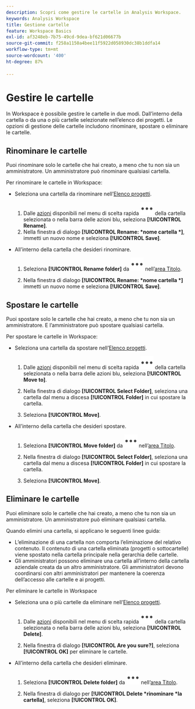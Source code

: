 ```yaml
---
description: Scopri come gestire le cartelle in Analysis Workspace.
keywords: Analysis Workspace
title: Gestione cartelle
feature: Workspace Basics
exl-id: af3248eb-7b75-49cd-9dea-bf621d06677b
source-git-commit: f258a1150a4bee11f5922d058930dc38b1ddfa14
workflow-type: tm+mt
source-wordcount: '400'
ht-degree: 87%

---
```


# Gestire le cartelle

In Workspace è possibile gestire le cartelle in due modi. Dall’interno della cartella o da una o più cartelle selezionate nell’elenco dei progetti. Le opzioni di gestione delle cartelle includono rinominare, spostare o eliminare le cartelle.

## Rinominare le cartelle

Puoi rinominare solo le cartelle che hai creato, a meno che tu non sia un amministratore. Un amministratore può rinominare qualsiasi cartella.

Per rinominare le cartelle in Workspace:

* Seleziona una cartella da rinominare nell’[Elenco progetti](/help/analyze/analysis-workspace/build-workspace-project/freeform-overview.md#project-list).

   1. Dalle [azioni](/help/analyze/analysis-workspace/build-workspace-project/freeform-overview.md#actions) disponibili nel menu di scelta rapida ![Altro](/help/assets/icons/More.svg) della cartella selezionata o nella barra delle azioni blu, seleziona **[!UICONTROL Rename]**.
   1. Nella finestra di dialogo **[!UICONTROL Rename: *nome cartella *]**, immetti un nuovo nome e seleziona **[!UICONTROL Save]**.

* All’interno della cartella che desideri rinominare.

   1. Seleziona **[!UICONTROL Rename folder]** da ![Altro](/help/assets/icons/More.svg) nell’[area Titolo](/help/analyze/analysis-workspace/build-workspace-project/freeform-overview.md#title-area).

   1. Nella finestra di dialogo **[!UICONTROL Rename: *nome cartella *]**&#x200B;immetti un nuovo nome e seleziona **[!UICONTROL Save]**.


## Spostare le cartelle

Puoi spostare solo le cartelle che hai creato, a meno che tu non sia un amministratore. E l’amministratore può spostare qualsiasi cartella.

Per spostare le cartelle in Workspace:

* Seleziona una cartella da spostare nell’[Elenco progetti](/help/analyze/analysis-workspace/build-workspace-project/freeform-overview.md#project-list).

   1. Dalle [azioni](/help/analyze/analysis-workspace/build-workspace-project/freeform-overview.md#actions) disponibili nel menu di scelta rapida ![Altro](/help/assets/icons/More.svg) della cartella selezionata o nella barra delle azioni blu, seleziona **[!UICONTROL Move to]**.
   1. Nella finestra di dialogo **[!UICONTROL Select Folder]**, seleziona una cartella dal menu a discesa **[!UICONTROL Folder]** in cui spostare la cartella.

   1. Seleziona **[!UICONTROL Move]**.

* All’interno della cartella che desideri spostare.

   1. Seleziona **[!UICONTROL Move folder]** da ![Altro](/help/assets/icons/More.svg) nell’[area Titolo](/help/analyze/analysis-workspace/build-workspace-project/freeform-overview.md#title-area).

   1. Nella finestra di dialogo **[!UICONTROL Select Folder]**, seleziona una cartella dal menu a discesa **[!UICONTROL Folder]** in cui spostare la cartella.

   1. Seleziona **[!UICONTROL Move]**.


## Eliminare le cartelle

Puoi eliminare solo le cartelle che hai creato, a meno che tu non sia un amministratore. Un amministratore può eliminare qualsiasi cartella.

Quando elimini una cartella, si applicano le seguenti linee guida:

* L’eliminazione di una cartella non comporta l’eliminazione del relativo contenuto. Il contenuto di una cartella eliminata (progetti o sottocartelle) viene spostato nella cartella principale nella gerarchia delle cartelle.
* Gli amministratori possono eliminare una cartella all’interno della cartella aziendale creata da un altro amministratore. Gli amministratori devono coordinarsi con altri amministratori per mantenere la coerenza dell’accesso alle cartelle e ai progetti.

Per eliminare le cartelle in Workspace

* Seleziona una o più cartelle da eliminare nell’[Elenco progetti](/help/analyze/analysis-workspace/build-workspace-project/freeform-overview.md#project-list).

   1. Dalle [azioni](/help/analyze/analysis-workspace/build-workspace-project/freeform-overview.md#actions) disponibili nel menu di scelta rapida ![Altro](/help/assets/icons/More.svg) della cartella selezionata o nella barra delle azioni blu, seleziona **[!UICONTROL Delete]**.

   1. Nella finestra di dialogo **[!UICONTROL Are you sure?]**, seleziona **[!UICONTROL OK]** per eliminare le cartelle.

* All’interno della cartella che desideri eliminare.

   1. Seleziona **[!UICONTROL Delete folder]** da ![Altro](/help/assets/icons/More.svg) nell’[area Titolo](/help/analyze/analysis-workspace/build-workspace-project/freeform-overview.md#title-area).

   1. Nella finestra di dialogo per **[!UICONTROL Delete *rinominare *la cartella]**, seleziona **[!UICONTROL OK]**.


<!-- 
# Delete Folders 

You can delete folders that you create.

**Guidelines**

*  Deleting a folder does not delete the contents of the folder. The contents of a deleted folder (projects or sub-folders) are moved to the immediate folder above in the folder hierarchy.
*  Admins can delete a folder within the Company folder that another admin created. Admins may need to coordinate with other Admins to keep folder and project access consistent. See [About Folders in Analytics](/help/analyze/analysis-workspace/build-workspace-project/workspace-folders/about-folders.md)

To delete a folder

1.  Click the **…** ellipsis icon in the top-right.

    ![](/help/analyze/analysis-workspace/build-workspace-project/assets/select-delete-folder.png)
 
2.  Select **Delete folder**.
 
    A confirmation notification indicates that the folder was deleted.

    ![](/help/analyze/analysis-workspace/build-workspace-project/assets/deleted-folder.png)

-->